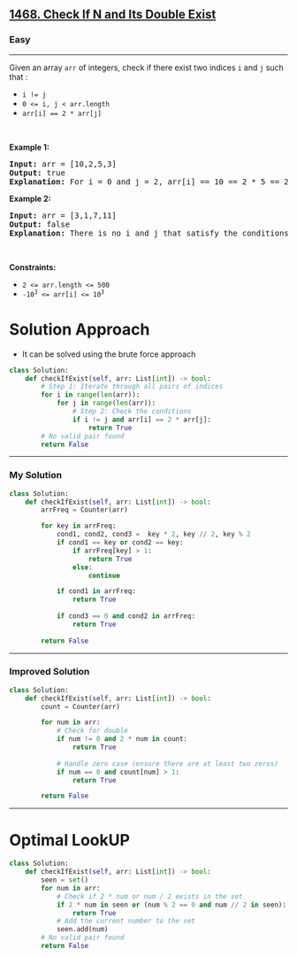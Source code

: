 <h2><a href="https://leetcode.com/problems/check-if-n-and-its-double-exist">1468. Check If N and Its Double Exist</a></h2><h3>Easy</h3><hr><p>Given an array <code>arr</code> of integers, check if there exist two indices <code>i</code> and <code>j</code> such that :</p>

<ul>
	<li><code>i != j</code></li>
	<li><code>0 &lt;= i, j &lt; arr.length</code></li>
	<li><code>arr[i] == 2 * arr[j]</code></li>
</ul>

<p>&nbsp;</p>
<p><strong class="example">Example 1:</strong></p>

<pre>
<strong>Input:</strong> arr = [10,2,5,3]
<strong>Output:</strong> true
<strong>Explanation:</strong> For i = 0 and j = 2, arr[i] == 10 == 2 * 5 == 2 * arr[j]
</pre>

<p><strong class="example">Example 2:</strong></p>

<pre>
<strong>Input:</strong> arr = [3,1,7,11]
<strong>Output:</strong> false
<strong>Explanation:</strong> There is no i and j that satisfy the conditions.
</pre>

<p>&nbsp;</p>
<p><strong>Constraints:</strong></p>

<ul>
	<li><code>2 &lt;= arr.length &lt;= 500</code></li>
	<li><code>-10<sup>3</sup> &lt;= arr[i] &lt;= 10<sup>3</sup></code></li>
</ul>

# Solution Approach
* It can be solved using the brute force approach 

```python
class Solution:
    def checkIfExist(self, arr: List[int]) -> bool:
        # Step 1: Iterate through all pairs of indices
        for i in range(len(arr)):
            for j in range(len(arr)):
                # Step 2: Check the conditions
                if i != j and arr[i] == 2 * arr[j]:
                    return True
        # No valid pair found
        return False
```
------------
### My Solution
```python
class Solution:
    def checkIfExist(self, arr: List[int]) -> bool:
        arrFreq = Counter(arr)

        for key in arrFreq: 
            cond1, cond2, cond3 =  key * 2, key // 2, key % 2
            if cond1 == key or cond2 == key:
                if arrFreq[key] > 1:
                    return True
                else:
                    continue 

            if cond1 in arrFreq:
                return True
            
            if cond3 == 0 and cond2 in arrFreq:
                return True
        
        return False
```
---
### Improved Solution
```python
class Solution:
    def checkIfExist(self, arr: List[int]) -> bool:
        count = Counter(arr)

        for num in arr:
            # Check for double
            if num != 0 and 2 * num in count:
                return True
								
            # Handle zero case (ensure there are at least two zeros)
            if num == 0 and count[num] > 1:
                return True

        return False
```
----------
# Optimal LookUP 
```python
class Solution:
    def checkIfExist(self, arr: List[int]) -> bool:
        seen = set()
        for num in arr:
            # Check if 2 * num or num / 2 exists in the set
            if 2 * num in seen or (num % 2 == 0 and num // 2 in seen):
                return True
            # Add the current number to the set
            seen.add(num)
        # No valid pair found
        return False
```
